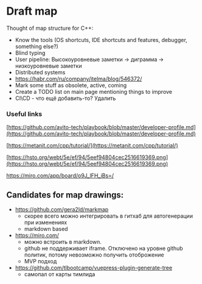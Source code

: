 # Draft map

Thought of map structure for C++:

- Know the tools (OS shortcuts, IDE shortcuts and features, debugger, something else?)
- Blind typing
- User pipeline:
Высокоуровневые заметки -> диграмма ->  низкоуровневые заметки
- Distributed systems
- https://habr.com/ru/company/itelma/blog/546372/
- Mark some stuff as obsolete, active, coming
- Create a TODO list on main page mentioning things to improve
- CI\CD - что ещё добавить-то? Удалить

### Useful links

[https://github.com/avito-tech/playbook/blob/master/developer-profile.md](https://github.com/avito-tech/playbook/blob/master/developer-profile.md)

[https://metanit.com/cpp/tutorial/](https://metanit.com/cpp/tutorial/)

[https://hsto.org/webt/5e/ef/94/5eef94804cec2516619369.png](https://hsto.org/webt/5e/ef/94/5eef94804cec2516619369.png)


https://miro.com/app/board/o9J_lFH_iBs=/

## Candidates for map drawings:
- https://github.com/gera2ld/markmap
    - скорее всего можно интегрировать в гитхаб для автогенерации при изменениях
    - markdown based
- https://miro.com/
    - можно встроить в markdown.
    - github не поддерживает iframe. Отключено на уровне github политик, потому невозможно получить отоброжение
    - MVP подход
- https://github.com/tlbootcamp/vuepress-plugin-generate-tree
    - самопал от карты тимлида
